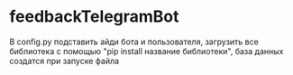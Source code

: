 # feedbackTelegramBot
В config.py подставить айди бота и пользователя, загрузить все библиотека с помощью "pip install название библиотеки", база данных создатся при запуске файла
